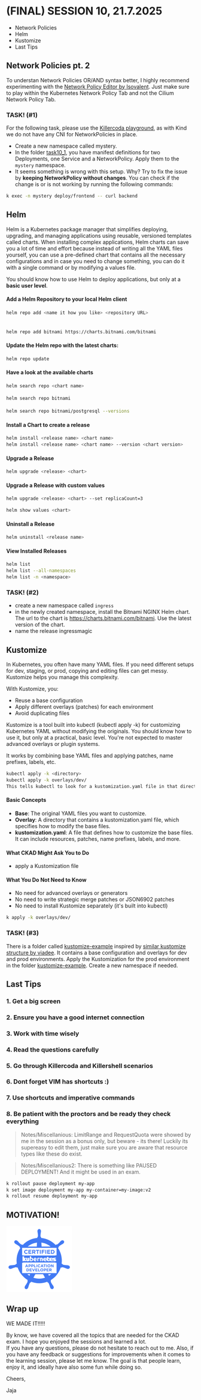 (FINAL) SESSION 10, 21.7.2025 
========================

* Network Policies
* Helm  
* Kustomize
* Last Tips 


## Network Policies pt. 2

To understan Network Policies OR/AND syntax better, I highly recommend experimenting with the [Network Policy Editor by Isovalent](https://editor.networkpolicy.io/). Just make sure to play within the Kubernetes Network Policy Tab and not the Cilium Network Policy Tab.

### TASK! (#1)

For the following task, please use the [Killercoda playground](https://killercoda.com/playgrounds/scenario/kubernetes), as with Kind we do not have any CNI for NetworkPolicies in place.

- Create a new namespace called mystery.
- In the folder [task10_1](task10_1), you have manifest definitions for two Deployments, one Service and a NetworkPolicy. Apply them to the `mystery` namespace.
- It seems something is wrong with this setup. Why? Try to fix the issue by **keeping NetworkPolicy without changes**. You can check if the change is or is not working by running the following commands:

```bash
k exec -n mystery deploy/frontend -- curl backend
```

## Helm

Helm is a Kubernetes package manager that simplifies deploying, upgrading, and managing applications using reusable, versioned templates called charts. When installing complex applications, Helm charts can save you a lot of time and effort because instead of writing all the YAML files yourself, you can use a pre-defined chart that contains all the necessary configurations and in case you need to change something, you can do it with a single command or by modifying a values file.

You should know how to use Helm to deploy applications, but only at a **basic user level**.

#### Add a Helm Repository to your local Helm client
```bash
helm repo add <name it how you like> <repository URL>


helm repo add bitnami https://charts.bitnami.com/bitnami
```

#### Update the Helm repo with the latest charts:
```bash
helm repo update
```

#### Have a look at the available charts
```bash
helm search repo <chart name>

helm search repo bitnami

helm search repo bitnami/postgresql --versions
```

#### Install a Chart to create a release
```bash
helm install <release name> <chart name>
helm install <release name> <chart name> --version <chart version>
```

#### Upgrade a Release
```bash
helm upgrade <release> <chart> 
```

#### Upgrade a Release with custom values
```bash
helm upgrade <release> <chart> --set replicaCount=3
```

```bash
helm show values <chart>
```

#### Uninstall a Release
```bash
helm uninstall <release name>
```

#### View Installed Releases
```bash
helm list
helm list --all-namespaces
helm list -n <namespace>
```

### TASK! (#2)

- create a new namespace called `ingress`
- in the newly created namespace, install the Bitnami NGINX Helm chart. The url to the chart is https://charts.bitnami.com/bitnami. Use the latest version of the chart.
- name the release ingressmagic

## Kustomize

In Kubernetes, you often have many YAML files. If you need different setups for dev, staging, or prod, copying and editing files can get messy. Kustomize helps you manage this complexity.

With Kustomize, you:
* Reuse a base configuration
* Apply different overlays (patches) for each environment
* Avoid duplicating files


Kustomize is a tool built into kubectl (kubectl apply -k) for customizing Kubernetes YAML without modifying the originals. You should know how to use it, but only at a practical, basic level. You're not expected to master advanced overlays or plugin systems.

It works by combining base YAML files and applying patches, name prefixes, labels, etc.

```bash
kubectl apply -k <directory>
kubectl apply -k overlays/dev/
This tells kubectl to look for a kustomization.yaml file in that directory and apply the combined resources.
```

#### Basic Concepts 

- **Base**: The original YAML files you want to customize.
- **Overlay**: A directory that contains a kustomization.yaml file, which specifies how to modify the base files.
- **kustomization.yaml**: A file that defines how to customize the base files. It can include resources, patches, name prefixes, labels, and more.

#### What CKAD Might Ask You to Do
- apply a Kustomization file

#### What You Do Not Need to Know
- No need for advanced overlays or generators
- No need to write strategic merge patches or JSON6902 patches
- No need to install Kustomize separately (it's built into kubectl)

```bash
k apply -k overlays/dev/
```

### TASK! (#3)

There is a folder called [kustomize-example](./kustomize-example/) inspired by [similar kustomize structure by viadee](https://github.com/viadee/kustomize-examples/tree/master). It contains a base configuration and overlays for dev and prod environments.
Apply the Kustomization for the prod environment in the folder [kustomize-example](./kustomize-example/). Create a new namespace if needed.

## Last Tips

### 1. Get a big screen

### 2. Ensure you have a good internet connection

### 3. Work with time wisely

### 4. Read the questions carefully

### 5. Go through Killercoda and Killershell scenarios

### 6. Dont forget VIM has shortcuts :)

### 7. Use shortcuts and imperative commands

### 8. Be patient with the proctors and be ready they check everything


> Notes/Miscellanious: LimitRange and RequestQuota were showed by me in the session as a bonus only, but beware - its there! Luckily its supereasy to edit them, just make sure you are aware that resource types like these do exist.

> Notes/Miscellanious2: There is something like PAUSED DEPLOYMENT! And it might be used in an exam. 

```bash
k rollout pause deployment my-app
k set image deployment my-app my-container=my-image:v2
k rollout resume deployment my-app
```

## MOTIVATION!
![CKAD badge](../assets/ckad.png)


## Wrap up

WE MADE IT!!!!!

By know, we have covered all the topics that are needed for the CKAD exam. I hope you enjoyed the sessions and learned a lot. <br>
If you have any questions, please do not hesitate to reach out to me. Also, if you have any feedback or suggestions for improvements when it comes to the learning session, please let me know. The goal is that people learn, enjoy it, and ideally have also some fun while doing so.

Cheers,

Jaja